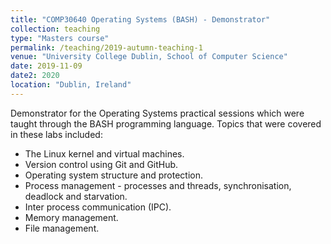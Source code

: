 ```yaml
---
title: "COMP30640 Operating Systems (BASH) - Demonstrator"
collection: teaching
type: "Masters course"
permalink: /teaching/2019-autumn-teaching-1
venue: "University College Dublin, School of Computer Science"
date: 2019-11-09
date2: 2020
location: "Dublin, Ireland"
---
```


Demonstrator for the Operating Systems practical sessions which were taught through the BASH programming language. 
Topics that were covered in these labs included:

* The Linux kernel and virtual machines.
* Version control using Git and GitHub.
* Operating system structure and protection.
* Process management - processes and threads, synchronisation, deadlock and starvation.
* Inter process communication (IPC).
* Memory management.
* File management.